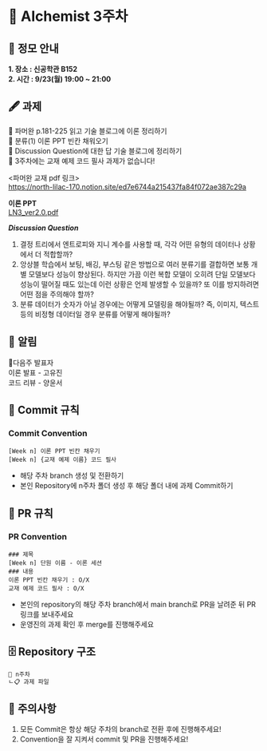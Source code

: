 # 💠 AIchemist 3주차 

## 🌻 정모 안내
**1. 장소 : 신공학관 B152**   
**2. 시간 : 9/23(월) 19:00 ~ 21:00**

## 🖋 과제
💠 파머완 p.181-225 읽고 기술 블로그에 이론 정리하기   
💠 분류(1) 이론 PPT 빈칸 채워오기   
💠 Discussion Question에 대한 답 기술 블로그에 정리하기   
💠 3주차에는 교재 예제 코드 필사 과제가 없습니다!   

<파머완 교재 pdf 링크>   
https://north-lilac-170.notion.site/ed7e6744a215437fa84f072ae387c29a    

**이론 PPT**   
[LN3_ver2.0.pdf](https://github.com/user-attachments/files/16976866/LN3_ver2.0.pdf)


***Discussion Question***
1. 결정 트리에서 엔트로피와 지니 계수를 사용할 때, 각각 어떤 유형의 데이터나 상황에서 더 적합할까?   
2. 앙상블 학습에서 보팅, 배깅, 부스팅 같은 방법으로 여러 분류기를 결합하면 보통 개별 모델보다 성능이 향상된다. 하지만 가끔 이런 복합 모델이 오히려 단일 모델보다 성능이 떨어질 때도 있는데 이런 상황은 언제 발생할 수 있을까? 또 이를 방지하려면 어떤 점을 주의해야 할까?   
3. 분류 데이터가 숫자가 아닐 경우에는 어떻게 모델링을 해야될까? 즉, 이미지, 텍스트 등의 비정형 데이터일 경우 분류를 어떻게 해야될까?   

## 🚨 알림   
💐다음주 발표자   
이론 발표 - 고유진   
코드 리뷰 - 양윤서   

## 🌱 Commit 규칙   
### Commit Convention
    [Week n] 이론 PPT 빈칸 채우기
    [Week n] {교재 예제 이름} 코드 필사 
+ 해당 주차 branch 생성 및 전환하기 
+ 본인 Repository에 n주차 폴더 생성 후 해당 폴더 내에 과제 Commit하기   
## 🌱 PR 규칙          
### PR Convention
    ### 제목
    [Week n] 단원 이름 - 이론 세션
    ### 내용
    이론 PPT 빈칸 채우기 : O/X
    교재 예제 코드 필사 : O/X
+ 본인의 repository의 해당 주차 branch에서 main branch로 PR을 날려준 뒤 PR 링크를 보내주세요
+ 운영진의 과제 확인 후 merge를 진행해주세요 

## 🗄 Repository 구조
```bash
📁 n주차
ㄴ📋 과제 파일
```

## 🚨 주의사항   
1. 모든 Commit은 항상 해당 주차의 branch로 전환 후에 진행해주세요!
2. Convention을 잘 지켜서 commit 및 PR을 진행해주세요!
